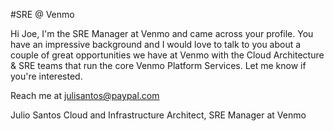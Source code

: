 #SRE @ Venmo

Hi Joe,
I'm the SRE Manager at Venmo and came across your profile. You have an impressive background and I would love to talk to you about a couple of great opportunities we have at Venmo with the Cloud Architecture & SRE teams that run the core Venmo Platform Services. Let me know if you're interested.

Reach me at julisantos@paypal.com

Julio Santos
Cloud and Infrastructure Architect, SRE Manager at Venmo
